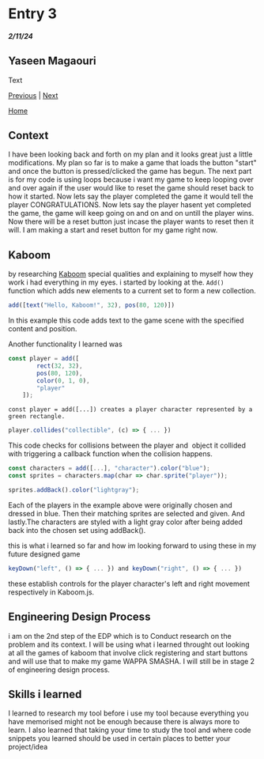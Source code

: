 # Entry 3
##### 2/11/24
## Yaseen Magaouri
Text

[Previous](entry02.md) | [Next](entry04.md)

[Home](../README.md)

## Context
I have been looking back and forth on my plan and it looks great just a little modifications. My plan so far is to make a game that loads the button "start" and once the button is pressed/clicked the game has begun. The next part is for my code is using  loops because i want my game to keep looping over and over again if the user would like to reset the game should reset back to how it started. Now lets say the player completed the game it would tell the player CONGRATULATIONS. Now lets say the player hasent yet completed the game, the game will keep going on and on and on untill the player wins. Now there will be a reset button just incase the player wants to reset then it will. I am making a start and reset button for my game right now.



## Kaboom

by researching [Kaboom](https://kaboomjs.com/) special qualities and explaining to myself how they work i had everything in my eyes. i started by looking at the. `Add()` function which adds new elements to a current set to form a new collection.
```js
add([text("Hello, Kaboom!", 32), pos(80, 120)])
```

In this example this code adds text to the game scene with the specified content and position.

Another functionality I learned was

``` js
const player = add([
        rect(32, 32),
        pos(80, 120),
        color(0, 1, 0),
        "player"
    ]);
```
`const player = add([...]) creates a player character represented by a green rectangle.`
``` js
player.collides("collectible", (c) => { ... })
 ```

This code checks for collisions between the player and  object it collided with triggering a callback function when the collision happens.
``` js
const characters = add([...], "character").color("blue");
const sprites = characters.map(char => char.sprite("player"));
```

``` js
sprites.addBack().color("lightgray");
```
Each of the players in the example above were originally chosen and dressed in blue. Then their matching sprites are selected and given. And lastly.The characters are styled with a light gray color after being added back into the chosen set using addBack().

this is what i learned so far and how im looking forward to using these in my future designed game


``` js
keyDown("left", () => { ... }) and keyDown("right", () => { ... })
```
these establish controls for the player character's left and right movement respectively in Kaboom.js.

## Engineering Design Process
i am on the 2nd step of the EDP which is to Conduct research on the problem and its context. I will be using what i learned throught out looking at all the games of kaboom that involve click registering and start buttons and will use that to make my game WAPPA SMASHA. I will still be in stage 2 of engineering design process.
## Skills i learned
I learned to research my tool before i use my tool because everything you have memorised might not be enough because there is always more to learn.                                                                                  I also learned that taking your time to study the tool and where code snippets you learned should be used in certain places to better your project/idea
